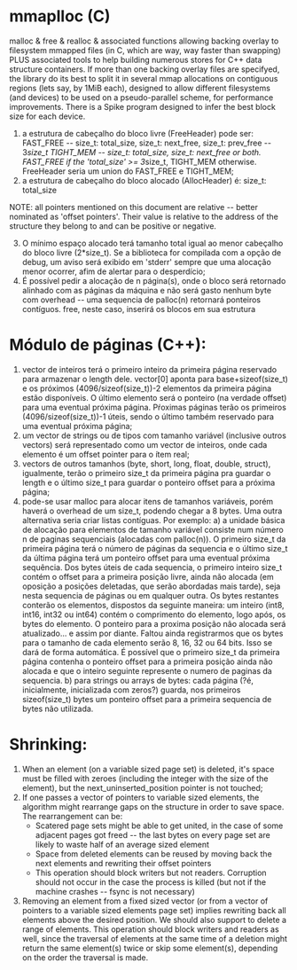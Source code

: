 # mmaplloc (C)

malloc &amp; free &amp; realloc &amp; associated functions allowing backing overlay to filesystem mmapped files (in C, which are way, way faster than swapping) PLUS associated tools to help building numerous stores for C++ data structure containers.
If more than one backing overlay files are specifyed, the library do its best to split it in several mmap allocations on contiguous regions (lets say, by 1MiB each), designed to allow different filesystems (and devices) to be used on a pseudo-parallel scheme, for performance improvements. There is a Spike program designed to infer the best block size for each device.

1) a estrutura de cabeçalho do bloco livre (FreeHeader) pode ser:
	FAST_FREE   -- size_t: total_size, size_t: next_free, size_t: prev_free -- 3*size_t
	TIGHT_MEM   -- size_t: total_size, size_t: next_free
	or both. FAST_FREE if the 'total_size' >= 3*size_t, TIGHT_MEM otherwise.
	FreeHeader seria um union do FAST_FREE e TIGHT_MEM;
2) a estrutura de cabeçalho do bloco alocado (AllocHeader) é:
	size_t: total_size

NOTE: all pointers mentioned on this document are relative -- better nominated as 'offset pointers'. Their value is relative to the address of the structure they belong to and can be positive or negative.

3) O mínimo espaço alocado terá tamanho total igual ao menor cabeçalho do bloco livre (2*size_t). Se a biblioteca for compilada com a opção de debug, um aviso será exibido em 'stderr' sempre que uma alocação menor ocorrer, afim de alertar para o desperdício;
4) É possível pedir a alocação de n página(s), onde o bloco será retornado alinhado com as páginas da máquina e não será gasto nenhum byte com overhead -- uma sequencia de palloc(n) retornará ponteiros contíguos. free, neste caso, inserirá os blocos em sua estrutura


Módulo de páginas (C++):
=======================

1) vector de inteiros terá o primeiro inteiro da primeira página reservado para armazenar o length dele. vector[0] aponta para base+sizeof(size_t) e os próximos (4096/sizeof(size_t))-2 elementos da primeira página estão disponíveis. O último elemento será o ponteiro (na verdade offset) para uma eventual próxima página. Pŕoximas páginas terão os primeiros (4096/sizeof(size_t))-1 úteis, sendo o último também reservado para uma eventual próxima página;
2) um vector de strings ou de tipos com tamanho variável (inclusive outros vectors) será representado como um vector de inteiros, onde cada elemento é um offset pointer para o ítem real;
3) vectors de outros tamanhos (byte, short, long, float, double, struct), igualmente, terão o primeiro size_t da primeira página pra guardar o length e o último size_t para guardar o ponteiro offset para a próxima página;
4) pode-se usar malloc para alocar itens de tamanhos variáveis, porém haverá o overhead de um size_t, podendo chegar a 8 bytes. Uma outra alternativa seria criar listas contíguas. Por exemplo:
a) a unidade básica de alocação para elementos de tamanho variável consiste num número n de paginas sequenciais (alocadas com palloc(n)). O primeiro size_t da primeira página terá o número de páginas da sequencia e o último size_t da última página terá um ponteiro offset para uma eventual próxima sequência. Dos bytes úteis de cada sequencia, o primeiro inteiro size_t contém o offset para a primeira posição livre, ainda não alocada (em oposição a posições deletadas, que serão abordadas mais tarde), seja nesta sequencia de páginas ou em qualquer outra. Os bytes restantes conterão os elementos, dispostos da seguinte maneira: um inteiro (int8, int16, int32 ou int64) contém o comprimento do elemento, logo após, os bytes do elemento. O ponteiro para a proxima posição não alocada será atualizado... e assim por diante. Faltou ainda registrarmos que os bytes para o tamanho de cada elemento serão 8, 16, 32 ou 64 bits. Isso se dará de forma automática. É possível que o primeiro size_t da primeira página contenha o ponteiro offset para a primeira posição ainda não alocada e que o inteiro seguinte represente o numero de paginas da sequencia.
b) para strings ou arrays de bytes: cada página (?é, inicialmente, inicializada com zeros?) guarda, nos primeiros sizeof(size_t) bytes um ponteiro offset para a primeira sequencia de bytes não utilizada.


Shrinking:
=========

1) When an element (on a variable sized page set) is deleted, it's space must be filled with zeroes (including the integer with the size of the element), but the next_uninserted_position pointer is not touched;
2) If one passes a vector of pointers to variable sized elements, the algorithm might rearrange gaps on the structure in order to save space. The rearrangement can be:
    - Scatered page sets might be able to get united, in the case of some adjacent pages got freed -- the last bytes on every page set are likely to waste half of an average sized element
    - Space from deleted elements can be reused by moving back the next elements and rewriting their offset pointers
    - This operation should block writers but not readers. Corruption should not occur in the case the process is killed (but not if the machine crashes -- fsync is not necessary)
3) Removing an element from a fixed sized vector (or from a vector of pointers to a variable sized elements page set) implies rewriting back all elements above the desired position. We should also support to delete a range of elements. This operation should block writers and readers as well, since the traversal of elements at the same time of a deletion might return the same element(s) twice or skip some element(s), depending on the order the traversal is made.
